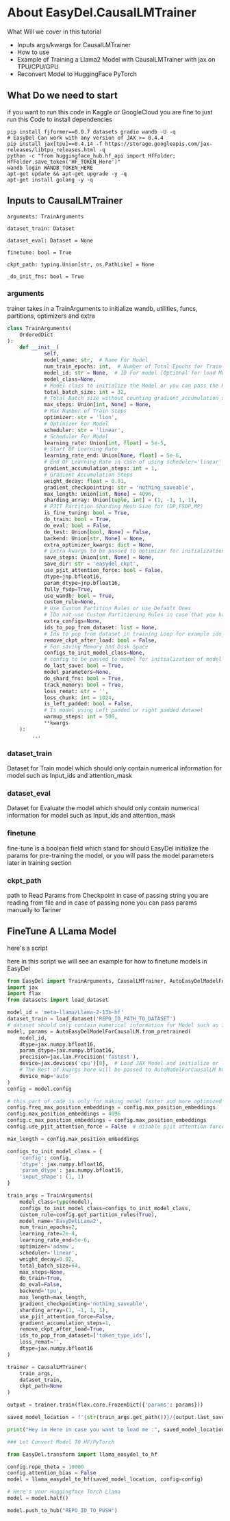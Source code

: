 # About EasyDel.CausalLMTrainer

What Will we cover in this tutorial

- Inputs args/kwargs for CausalLMTrainer
- How to use
- Example of Training a Llama2 Model with CausalLMTrainer with jax on TPU/CPU/GPU
- Reconvert Model to HuggingFace PyTorch

## What Do we need to start

if you want to run this code in Kaggle or GoogleCloud you are fine to just run this Code to install dependencies

```shell
pip install fjformer==0.0.7 datasets gradio wandb -U -q
# EasyDel Can work with any version of JAX >= 0.4.4
pip install jax[tpu]==0.4.14 -f https://storage.googleapis.com/jax-releases/libtpu_releases.html -q
python -c "from huggingface_hub.hf_api import HfFolder; HfFolder.save_token('HF_TOKEN_Here')"
wandb login WANDB_TOKEN_HERE
apt-get update && apt-get upgrade -y -q
apt-get install golang -y -q
```

## Inputs to CausalLMTrainer

```arguments: TrainArguments```

```dataset_train: Dataset```

```dataset_eval: Dataset = None```

```finetune: bool = True```

```ckpt_path: typing.Union[str, os.PathLike] = None```

```_do_init_fns: bool = True```

### arguments

trainer takes in a TrainArguments to initialize wandb, utilities, funcs, partitions, optimizers and extra

```python
class TrainArguments(
    OrderedDict
):
    def __init__(
            self,
            model_name: str,  # Name For Model 
            num_train_epochs: int,  # Number of Total Epochs for Train
            model_id: str = None,  # ID For model [Optional for load Model From HuggingFace Repo]
            model_class=None,
            # Model class to initialize the Model or you can pass the HuggingFace Repo ID to `model_id` field
            total_batch_size: int = 32,
            # Total Batch size without counting gradient_accumulation_steps
            max_steps: Union[int, None] = None,
            # Max Number of Train Steps
            optimizer: str = 'lion',
            # Optimizer For Model
            scheduler: str = 'linear',
            # Scheduler For Model
            learning_rate: Union[int, float] = 5e-5,
            # Start OF Learning Rate
            learning_rate_end: Union[None, float] = 5e-6,
            # End OF Learning Rate in case of using scheduler='linear'
            gradient_accumulation_steps: int = 1,
            # Gradient Accumulation Steps
            weight_decay: float = 0.01,
            gradient_checkpointing: str = 'nothing_saveable',
            max_length: Union[int, None] = 4096,
            sharding_array: Union[tuple, int] = (1, -1, 1, 1),
            # PJIT Partition Sharding Mesh Size for (DP,FSDP,MP) 
            is_fine_tuning: bool = True,
            do_train: bool = True,
            do_eval: bool = False,
            do_test: Union[bool, None] = False,
            backend: Union[str, None] = None,
            extra_optimizer_kwargs: dict = None,
            # Extra kwargs to be passed to optimizer for initialization
            save_steps: Union[int, None] = None,
            save_dir: str = 'easydel_ckpt',
            use_pjit_attention_force: bool = False,
            dtype=jnp.bfloat16,
            param_dtype=jnp.bfloat16,
            fully_fsdp=True,
            use_wandb: bool = True,
            custom_rule=None,
            # Use Custom Partition Rules or use Default Ones 
            # [Do not use Custom Partitioning Rules in case that you haven't dealt with Jax Mesh]
            extra_configs=None,
            ids_to_pop_from_dataset: list = None,
            # Ids to pop from dataset in training Loop for example ids_to_pop_from_dataset=['token_type_ids'], 
            remove_ckpt_after_load: bool = False,
            # For saving Memory and Disk Space
            configs_to_init_model_class=None,
            # config to be passed to model for initialization of model
            do_last_save: bool = True,
            model_parameters=None,
            do_shard_fns: bool = True,
            track_memory: bool = True,
            loss_remat: str = '',
            loss_chunk: int = 1024,
            is_left_padded: bool = False,
            # Is model using Left padded or right padded dataset
            warmup_steps: int = 500,
            **kwargs
    ):
        ...
```

### dataset_train

Dataset for Train model which should only contain numerical information for model such as Input_ids and attention_mask

### dataset_eval

Dataset for Evaluate the model which should only contain numerical information for model such as Input_ids and
attention_mask

### finetune

fine-tune is a boolean field which stand for should EasyDel initialize the params for pre-training the model, or you
will pass the
model parameters later in training section

### ckpt_path

path to Read Params from Checkpoint in case of passing string you are reading from file
and in case of passing none you can pass params manually to Tariner

## FineTune A LLama Model

here's a script

here in this script we will see an example for how to finetune models in EasyDel

```python
from EasyDel import TrainArguments, CausalLMTrainer, AutoEasyDelModelForCausalLM
import jax
import flax
from datasets import load_dataset

model_id = 'meta-llama/Llama-2-13b-hf'
dataset_train = load_dataset('REPO_ID_PATH_TO_DATASET')
# dataset should only contain numerical information for Model such as input_id, attention_mask , ...
model, params = AutoEasyDelModelForCausalLM.from_pretrained(
    model_id,
    dtype=jax.numpy.bfloat16,
    param_dtype=jax.numpy.bfloat16,
    precision=jax.lax.Precision('fastest'),
    device=jax.devices('cpu')[0],  # Load JAX Model and initialize or load Parameters on CPU 
    # The Rest of kwargs here will be passed to AutoModelForCausalLM huggingface such as this device_map
    device_map='auto'
)
config = model.config

# this part of code is only for making model faster and more optimized 
config.freq_max_position_embeddings = config.max_position_embeddings
config.max_position_embeddings = 4096
config.c_max_position_embeddings = config.max_position_embeddings
config.use_pjit_attention_force = False  # disable pjit attention force is recommended in case of using MP = 1 in sharding Mesh

max_length = config.max_position_embeddings

configs_to_init_model_class = {
    'config': config,
    'dtype': jax.numpy.bfloat16,
    'param_dtype': jax.numpy.bfloat16,
    'input_shape': (1, 1)
}

train_args = TrainArguments(
    model_class=type(model),
    configs_to_init_model_class=configs_to_init_model_class,
    custom_rule=config.get_partition_rules(True),
    model_name='EasyDelLLama2',
    num_train_epochs=2,
    learning_rate=2e-4,
    learning_rate_end=5e-6,
    optimizer='adamw',
    scheduler='linear',
    weight_decay=0.02,
    total_batch_size=64,
    max_steps=None,
    do_train=True,
    do_eval=False,
    backend='tpu',
    max_length=max_length,
    gradient_checkpointing='nothing_saveable',
    sharding_array=(1, -1, 1, 1),
    use_pjit_attention_force=False,
    gradient_accumulation_steps=1,
    remove_ckpt_after_load=True,
    ids_to_pop_from_dataset=['token_type_ids'],
    loss_remat='',
    dtype=jax.numpy.bfloat16
)

trainer = CausalLMTrainer(
    train_args,
    dataset_train,
    ckpt_path=None
)

output = trainer.train(flax.core.FrozenDict({'params': params}))

saved_model_location = f"{str(train_args.get_path())}/{output.last_save_file_name}"

print("Hey im Here in case you want to load me :", saved_model_location)

### Let Convert Model TO HF/PyTorch

from EasyDel.transform import llama_easydel_to_hf

config.rope_theta = 10000
config.attention_bias = False
model = llama_easydel_to_hf(saved_model_location, config=config)

# Here's your Huggingface Torch Llama
model = model.half()

model.push_to_hub("REPO_ID_TO_PUSH")
```

